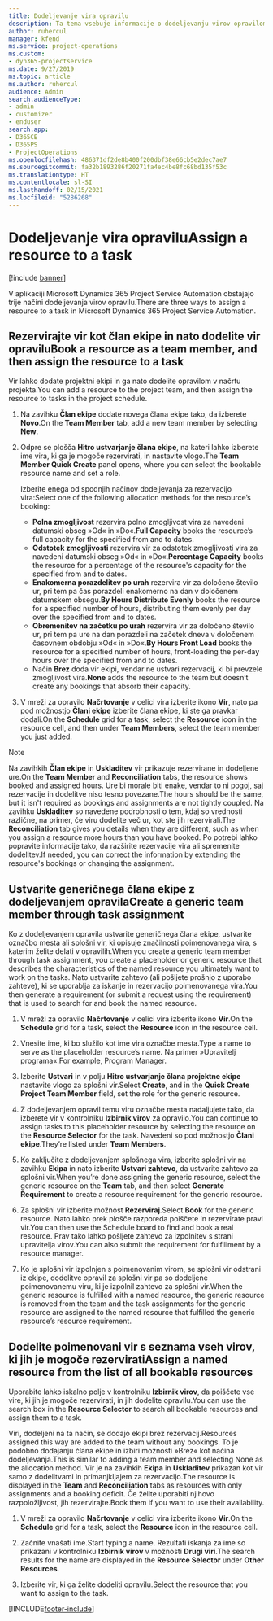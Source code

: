```yaml
---
title: Dodeljevanje vira opravilu
description: Ta tema vsebuje informacije o dodeljevanju virov opravilom.
author: ruhercul
manager: kfend
ms.service: project-operations
ms.custom:
- dyn365-projectservice
ms.date: 9/27/2019
ms.topic: article
ms.author: ruhercul
audience: Admin
search.audienceType:
- admin
- customizer
- enduser
search.app:
- D365CE
- D365PS
- ProjectOperations
ms.openlocfilehash: 486371df2de8b400f200dbf38e66cb5e2dec7ae7
ms.sourcegitcommit: fa32b1893286f20271fa4ec4be8fc68bd135f53c
ms.translationtype: HT
ms.contentlocale: sl-SI
ms.lasthandoff: 02/15/2021
ms.locfileid: "5286268"
---
```

# <a name="assign-a-resource-to-a-task"></a><span data-ttu-id="9af80-103">Dodeljevanje vira opravilu</span><span class="sxs-lookup"><span data-stu-id="9af80-103">Assign a resource to a task</span></span>

[!include [banner](../includes/psa-now-project-operations.md)]

<span data-ttu-id="9af80-104">V aplikaciji Microsoft Dynamics 365 Project Service Automation obstajajo trije načini dodeljevanja virov opravilu.</span><span class="sxs-lookup"><span data-stu-id="9af80-104">There are three ways to assign a resource to a task in Microsoft Dynamics 365 Project Service Automation.</span></span>

## <a name="book-a-resource-as-a-team-member-and-then-assign-the-resource-to-a-task"></a><span data-ttu-id="9af80-105">Rezervirajte vir kot član ekipe in nato dodelite vir opravilu</span><span class="sxs-lookup"><span data-stu-id="9af80-105">Book a resource as a team member, and then assign the resource to a task</span></span>

<span data-ttu-id="9af80-106">Vir lahko dodate projektni ekipi in ga nato dodelite opravilom v načrtu projekta.</span><span class="sxs-lookup"><span data-stu-id="9af80-106">You can add a resource to the project team, and then assign the resource to tasks in the project schedule.</span></span>

1. <span data-ttu-id="9af80-107">Na zavihku **Član ekipe** dodate novega člana ekipe tako, da izberete **Novo**.</span><span class="sxs-lookup"><span data-stu-id="9af80-107">On the **Team Member** tab, add a new team member by selecting **New**.</span></span> 

2. <span data-ttu-id="9af80-108">Odpre se plošča **Hitro ustvarjanje člana ekipe**, na kateri lahko izberete ime vira, ki ga je mogoče rezervirati, in nastavite vlogo.</span><span class="sxs-lookup"><span data-stu-id="9af80-108">The **Team Member Quick Create** panel opens, where you can select the bookable resource name and set a role.</span></span> 

    <span data-ttu-id="9af80-109">Izberite enega od spodnjih načinov dodeljevanja za rezervacijo vira:</span><span class="sxs-lookup"><span data-stu-id="9af80-109">Select one of the following allocation methods for the resource’s booking:</span></span>

    - <span data-ttu-id="9af80-110">**Polna zmogljivost** rezervira polno zmogljivost vira za navedeni datumski obseg »Od« in »Do«.</span><span class="sxs-lookup"><span data-stu-id="9af80-110">**Full Capacity** books the resource’s full capacity for the specified from and to dates.</span></span>
    - <span data-ttu-id="9af80-111">**Odstotek zmogljivosti** rezervira vir za odstotek zmogljivosti vira za navedeni datumski obseg »Od« in »Do«.</span><span class="sxs-lookup"><span data-stu-id="9af80-111">**Percentage Capacity** books the resource for a percentage of the resource's capacity for the specified from and to dates.</span></span>
    - <span data-ttu-id="9af80-112">**Enakomerna porazdelitev po urah** rezervira vir za določeno število ur, pri tem pa čas porazdeli enakomerno na dan v določenem datumskem obsegu.</span><span class="sxs-lookup"><span data-stu-id="9af80-112">**By Hours Distribute Evenly** books the resource for a specified number of hours, distributing them evenly per day over the specified from and to dates.</span></span>
    - <span data-ttu-id="9af80-113">**Obremenitev na začetku po urah** rezervira vir za določeno število ur, pri tem pa ure na dan porazdeli na začetek dneva v določenem časovnem obdobju »Od« in »Do«.</span><span class="sxs-lookup"><span data-stu-id="9af80-113">**By Hours Front Load** books the resource for a specified number of hours, front-loading the per-day hours over the specified from and to dates.</span></span>
    - <span data-ttu-id="9af80-114">Način **Brez** doda vir ekipi, vendar ne ustvari rezervacij, ki bi prevzele zmogljivost vira.</span><span class="sxs-lookup"><span data-stu-id="9af80-114">**None** adds the resource to the team but doesn’t create any bookings that absorb their capacity.</span></span>

3. <span data-ttu-id="9af80-115">V mreži za opravilo **Načrtovanje** v celici vira izberite ikono **Vir**, nato pa pod možnostjo **Člani ekipe** izberite člana ekipe, ki ste ga pravkar dodali.</span><span class="sxs-lookup"><span data-stu-id="9af80-115">On the **Schedule** grid for a task, select the **Resource** icon in the resource cell, and then under **Team Members**, select the team member you just added.</span></span> 

> [!NOTE]
> <span data-ttu-id="9af80-116">Na zavihkih **Član ekipe** in **Uskladitev** vir prikazuje rezervirane in dodeljene ure.</span><span class="sxs-lookup"><span data-stu-id="9af80-116">On the **Team Member** and **Reconciliation** tabs, the resource shows booked and assigned hours.</span></span> <span data-ttu-id="9af80-117">Ure bi morale biti enake, vendar to ni pogoj, saj rezervacije in dodelitve niso tesno povezane.</span><span class="sxs-lookup"><span data-stu-id="9af80-117">The hours should be the same, but it isn't required as bookings and assignments are not tightly coupled.</span></span> <span data-ttu-id="9af80-118">Na zavihku **Uskladitev** so navedene podrobnosti o tem, kdaj so vrednosti različne, na primer, če viru dodelite več ur, kot ste jih rezervirali.</span><span class="sxs-lookup"><span data-stu-id="9af80-118">The **Reconciliation** tab gives you details when they are different, such as when you assign a resource more hours than you have booked.</span></span> <span data-ttu-id="9af80-119">Po potrebi lahko popravite informacije tako, da razširite rezervacije vira ali spremenite dodelitev.</span><span class="sxs-lookup"><span data-stu-id="9af80-119">If needed, you can correct the information by extending the resource's bookings or changing the assignment.</span></span>

## <a name="create-a-generic-team-member-through-task-assignment"></a><span data-ttu-id="9af80-120">Ustvarite generičnega člana ekipe z dodeljevanjem opravila</span><span class="sxs-lookup"><span data-stu-id="9af80-120">Create a generic team member through task assignment</span></span>

<span data-ttu-id="9af80-121">Ko z dodeljevanjem opravila ustvarite generičnega člana ekipe, ustvarite označbo mesta ali splošni vir, ki opisuje značilnosti poimenovanega vira, s katerim želite delati v opravilih.</span><span class="sxs-lookup"><span data-stu-id="9af80-121">When you create a generic team member through task assignment, you create a placeholder or generic resource that describes the characteristics of the named resource you ultimately want to work on the tasks.</span></span> <span data-ttu-id="9af80-122">Nato ustvarite zahtevo (ali pošljete prošnjo z uporabo zahteve), ki se uporablja za iskanje in rezervacijo poimenovanega vira.</span><span class="sxs-lookup"><span data-stu-id="9af80-122">You then generate a requirement (or submit a request using the requirement) that is used to search for and book the named resource.</span></span>

1. <span data-ttu-id="9af80-123">V mreži za opravilo **Načrtovanje** v celici vira izberite ikono **Vir**.</span><span class="sxs-lookup"><span data-stu-id="9af80-123">On the **Schedule** grid for a task, select the **Resource** icon in the resource cell.</span></span>

2. <span data-ttu-id="9af80-124">Vnesite ime, ki bo služilo kot ime vira označbe mesta.</span><span class="sxs-lookup"><span data-stu-id="9af80-124">Type a name to serve as the placeholder resource’s name.</span></span> <span data-ttu-id="9af80-125">Na primer »Upravitelj programa«.</span><span class="sxs-lookup"><span data-stu-id="9af80-125">For example, Program Manager.</span></span>

3. <span data-ttu-id="9af80-126">Izberite **Ustvari** in v polju **Hitro ustvarjanje člana projektne ekipe** nastavite vlogo za splošni vir.</span><span class="sxs-lookup"><span data-stu-id="9af80-126">Select **Create**, and in the **Quick Create Project Team Member** field, set the role for the generic resource.</span></span>

4. <span data-ttu-id="9af80-127">Z dodeljevanjem opravil temu viru označbe mesta nadaljujete tako, da izberete vir v kontrolniku **Izbirnik virov** za opravilo.</span><span class="sxs-lookup"><span data-stu-id="9af80-127">You can continue to assign tasks to this placeholder resource by selecting the resource on the **Resource Selector** for the task.</span></span> <span data-ttu-id="9af80-128">Navedeni so pod možnostjo **Člani ekipe**.</span><span class="sxs-lookup"><span data-stu-id="9af80-128">They’re listed under **Team Members**.</span></span>

5. <span data-ttu-id="9af80-129">Ko zaključite z dodeljevanjem splošnega vira, izberite splošni vir na zavihku **Ekipa** in nato izberite **Ustvari zahtevo**, da ustvarite zahtevo za splošni vir.</span><span class="sxs-lookup"><span data-stu-id="9af80-129">When you’re done assigning the generic resource, select the generic resource on the **Team** tab, and then select **Generate Requirement** to create a resource requirement for the generic resource.</span></span>

6. <span data-ttu-id="9af80-130">Za splošni vir izberite možnost **Rezerviraj**.</span><span class="sxs-lookup"><span data-stu-id="9af80-130">Select **Book** for the generic resource.</span></span> <span data-ttu-id="9af80-131">Nato lahko prek plošče razporeda poiščete in rezervirate pravi vir.</span><span class="sxs-lookup"><span data-stu-id="9af80-131">You can then use the Schedule board to find and book a real resource.</span></span> <span data-ttu-id="9af80-132">Prav tako lahko pošljete zahtevo za izpolnitev s strani upravitelja virov.</span><span class="sxs-lookup"><span data-stu-id="9af80-132">You can also submit the requirement for fulfillment by a resource manager.</span></span>

7. <span data-ttu-id="9af80-133">Ko je splošni vir izpolnjen s poimenovanim virom, se splošni vir odstrani iz ekipe, dodelitve opravil za splošni vir pa so dodeljene poimenovanemu viru, ki je izpolnil zahtevo za splošni vir.</span><span class="sxs-lookup"><span data-stu-id="9af80-133">When the generic resource is fulfilled with a named resource, the generic resource is removed from the team and the task assignments for the generic resource are assigned to the named resource that fulfilled the generic resource’s resource requirement.</span></span>

## <a name="assign-a-named-resource-from-the-list-of-all-bookable-resources"></a><span data-ttu-id="9af80-134">Dodelite poimenovani vir s seznama vseh virov, ki jih je mogoče rezervirati</span><span class="sxs-lookup"><span data-stu-id="9af80-134">Assign a named resource from the list of all bookable resources</span></span>

<span data-ttu-id="9af80-135">Uporabite lahko iskalno polje v kontrolniku **Izbirnik virov**, da poiščete vse vire, ki jih je mogoče rezervirati, in jih dodelite opravilu.</span><span class="sxs-lookup"><span data-stu-id="9af80-135">You can use the search box in the **Resource Selector** to search all bookable resources and assign them to a task.</span></span>

<span data-ttu-id="9af80-136">Viri, dodeljeni na ta način, se dodajo ekipi brez rezervacij.</span><span class="sxs-lookup"><span data-stu-id="9af80-136">Resources assigned this way are added to the team without any bookings.</span></span> <span data-ttu-id="9af80-137">To je podobno dodajanju člana ekipe in izbiri možnosti »Brez« kot načina dodeljevanja.</span><span class="sxs-lookup"><span data-stu-id="9af80-137">This is similar to adding a team member and selecting None as the allocation method.</span></span> <span data-ttu-id="9af80-138">Vir je na zavihkih **Ekipa** in **Uskladitev** prikazan kot vir samo z dodelitvami in primanjkljajem za rezervacijo.</span><span class="sxs-lookup"><span data-stu-id="9af80-138">The resource is displayed in the **Team** and **Reconciliation** tabs as resources with only assignments and a booking deficit.</span></span> <span data-ttu-id="9af80-139">Če želite uporabiti njihovo razpoložljivost, jih rezervirajte.</span><span class="sxs-lookup"><span data-stu-id="9af80-139">Book them if you want to use their availability.</span></span>

1. <span data-ttu-id="9af80-140">V mreži za opravilo **Načrtovanje** v celici vira izberite ikono **Vir**.</span><span class="sxs-lookup"><span data-stu-id="9af80-140">On the **Schedule** grid for a task, select the **Resource** icon in the resource cell.</span></span>

2. <span data-ttu-id="9af80-141">Začnite vnašati ime.</span><span class="sxs-lookup"><span data-stu-id="9af80-141">Start typing a name.</span></span> <span data-ttu-id="9af80-142">Rezultati iskanja za ime so prikazani v kontrolniku **Izbirnik virov** v možnosti **Drugi viri**.</span><span class="sxs-lookup"><span data-stu-id="9af80-142">The search results for the name are displayed in the **Resource Selector** under **Other Resources**.</span></span>

3. <span data-ttu-id="9af80-143">Izberite vir, ki ga želite dodeliti opravilu.</span><span class="sxs-lookup"><span data-stu-id="9af80-143">Select the resource that you want to assign to the task.</span></span>



[!INCLUDE[footer-include](../includes/footer-banner.md)]